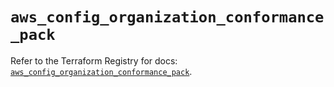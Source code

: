 # `aws_config_organization_conformance_pack`

Refer to the Terraform Registry for docs: [`aws_config_organization_conformance_pack`](https://registry.terraform.io/providers/hashicorp/aws/6.14.0/docs/resources/config_organization_conformance_pack).
